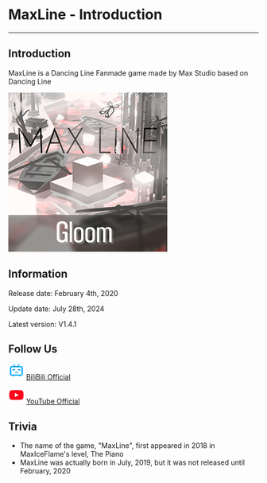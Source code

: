 # MaxLine - Introduction
*****
## Introduction
MaxLine is a Dancing Line Fanmade game made by Max Studio based on Dancing Line

![icon](img/game.png)

## Information
Release date: February 4th, 2020

Update date: July 28th, 2024

Latest version: V1.4.1

## Follow Us
![bili](img/bilibili.png)
[BiliBili Official](https://space.bilibili.com/373099696 "BiliBili")

![youtube](img/youtube.png)
[YouTube Official](https://www.youtube.com/@MaxStudioOfficial "YouTube")

## Trivia
* The name of the game, "MaxLine", first appeared in 2018 in MaxIceFlame's level, The Piano
* MaxLine was actually born in July, 2019, but it was not released until February, 2020